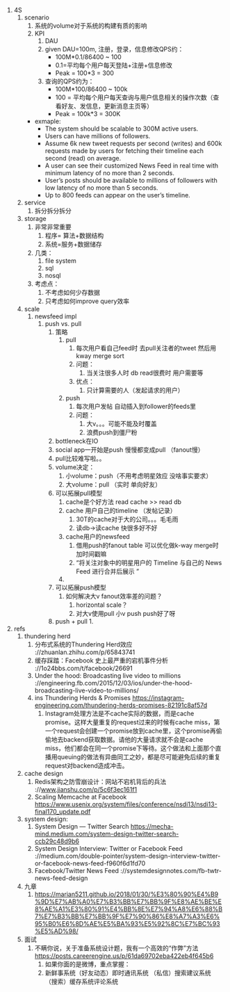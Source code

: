 1. 4S
	1. scenario
		1. 系统的volume对于系统的构建有质的影响
		2. KPI
			1. DAU  
			2. given DAU=100m, 注册，登录，信息修改QPS约：
				- 100M*0.1/86400 ~ 100
				- 0.1=平均每个用户每天登陆+注册+信息修改
				- Peak = 100*3 = 300
			3. 查询的QPS约为：
				- 100M*100/86400 ~ 100k
				- 100 = 平均每个用户每天查询与用户信息相关的操作次数（查看好友、发信息，更新消息主页等）
				- Peak = 100k*3 = 300K
		- exmaple:
			- The system should be scalable to 300M active users.
			- Users can have millions of followers.
			- Assume 6k new tweet requests per second (writes) and 600k requests made by users for fetching their timeline each second (read) on average.
			- A user can see their customized News Feed in real time with minimum latency of no more than 2 seconds.
			- User’s posts should be available to millions of followers with low latency of no more than 5 seconds.
			- Up to 800 feeds can appear on the user’s timeline.
	2. service
		1. 拆分拆分拆分
	3. storage
		1. 非常非常重要
			1. 程序= 算法+数据结构
			2. 系统=服务+数据储存
		2. 几类：
			1. file system
			2. sql
			3. nosql
		3. 考虑点：
			1. 不考虑如何少存数据
			2. 只考虑如何improve query效率
	4. scale
		1. newsfeed impl
			1. push vs. pull
				1. 策略
					1. pull
						1. 每次用户看自己feed时 去pull关注者的tweet 然后用kway merge sort
						2. 问题：
							1. 当关注很多人时 db read很费时 用户需要等
						3. 优点：
							1. 只计算需要的人（发起请求的用户）
					2. push
						1. 每次用户发帖 自动插入到follower的feeds里
						2. 问题：
							1. 大v。。。可能不能及时覆盖
							2. 浪费push到僵尸粉
				2. bottleneck在IO
				3. social app一开始是push 慢慢都变成pull （fanout慢）
				4. pull比较难写啦。。
				5. volume决定：
					1. 小volume：push（不用考虑明星效应 没啥事实要求）
					2. 大volume：pull （实时 单向好友）
				6. 可以拓展pull模型
					1. cache是个好方法 read cache >> read db
					2. cache 用户自己的timeline （发帖记录）
						1. 30T的cache对于大的公司。。。毛毛雨
						2. 读db->读cache 快很多好不好
					3. cache用户的newsfeed
						1. 借用push的fanout table 可以优化做k-way merge时加时间戳嘛
						2. “将关注对象中的明星用户的 Timeline 与自己的 News Feed 进行合并后展示 ”
					4. 
				7. 可以拓展push模型
					1. 如何解决大v fanout效率差的问题？
						1. horizontal scale？
						2. 对大v使用pull 小v push push好了呀
				8. push + pull
					1. 
2. refs
	1. thundering herd
		1. 分布式系统的Thundering Herd效应 ://zhuanlan.zhihu.com/p/65843741
		2. 缓存踩踏：Facebook 史上最严重的宕机事件分析 ://1o24bbs.com/t/facebook/26691
		3. Under the hood: Broadcasting live video to millions ://engineering.fb.com/2015/12/03/ios/under-the-hood-broadcasting-live-video-to-millions/
		4. ins Thundering Herds & Promises https://instagram-engineering.com/thundering-herds-promises-82191c8af57d
			1. Instagram处理方法是不cache实际的数据，而是cache promise。这样大量重复的request过来的时候有cache miss，第一个request会创建一个promise放到cache里，这个promise再偷偷地去backend获取数据。请他的大量请求就不会是cache miss，他们都会在同一个promise下等待。这个做法和上面那个直播用queuing的做法有异曲同工之妙，都是尽可能避免后续的重复request对backend造成冲击。
	2. cache design
		1. Redis架构之防雪崩设计：网站不宕机背后的兵法 ://www.jianshu.com/p/5c6f3ec161f1
		2. Scaling Memcache at Facebook https://www.usenix.org/system/files/conference/nsdi13/nsdi13-final170_update.pdf
	3. system design:
		1. System Design — Twitter Search  https://mecha-mind.medium.com/system-design-twitter-search-ccb29c48d9b6
		2. System Design Interview: Twitter or Facebook Feed ://medium.com/double-pointer/system-design-interview-twitter-or-facebook-news-feed-f960f6d1fd70
		3. Facebook/Twitter News Feed ://systemdesignnotes.com/fb-twtr-news-feed-design
	4. 九章
		1. https://marian5211.github.io/2018/01/30/%E3%80%90%E4%B9%9D%E7%AB%A0%E7%B3%BB%E7%BB%9F%E8%AE%BE%E8%AE%A1%E3%80%91%E4%BB%8E%E7%94%A8%E6%88%B7%E7%B3%BB%E7%BB%9F%E7%90%86%E8%A7%A3%E6%95%B0%E6%8D%AE%E5%BA%93%E5%92%8C%E7%BC%93%E5%AD%98/
	5. 面试
		1. 不瞒你说，关于准备系统设计题，我有一个高效的“作弊”方法  https://posts.careerengine.us/p/61da69702eba422eb4f645b6
			1. 如果你面的是微博，重点掌握：
			2. 新鲜事系统（好友动态）即时通讯系统 （私信）搜索建议系统（搜索）缓存系统评论系统
